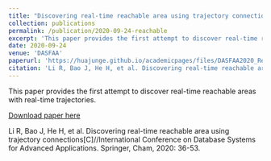 ```yaml
---
title: "Discovering real-time reachable area using trajectory connections"
collection: publications
permalink: /publication/2020-09-24-reachable
excerpt: 'This paper provides the first attempt to discover real-time reachable areas with real-time trajectories.'
date: 2020-09-24
venue: 'DASFAA'
paperurl: 'https://huajunge.github.io/academicpages/files/DASFAA2020_ReachableArea.pdf'
citation: 'Li R, Bao J, He H, et al. Discovering real-time reachable area using trajectory connections[C]//International Conference on Database Systems for Advanced Applications. Springer, Cham, 2020: 36-53.'
---
```

This paper provides the first attempt to discover real-time reachable areas with real-time trajectories.

[Download paper here](https://huajunge.github.io/academicpages/files/DASFAA2020_ReachableArea.pdf)

Li R, Bao J, He H, et al. Discovering real-time reachable area using trajectory connections[C]//International Conference on Database Systems for Advanced Applications. Springer, Cham, 2020: 36-53.
